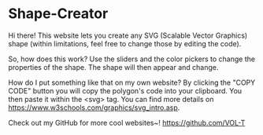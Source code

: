 # Shape-Creator

Hi there!
This website lets you create any SVG (Scalable Vector Graphics) shape (within limitations, feel free to change those by editing the code).

So, how does this work?
Use the sliders and the color pickers to change the properties of the shape. The shape will then appear and change.

How do I put something like that on my own website?
By clicking the "COPY CODE" button you will copy the polygon's code into your clipboard. You then paste it within the &lt;svg&gt; tag. You can find more details on https://www.w3schools.com/graphics/svg_intro.asp.

Check out my GitHub for more cool websites~! https://github.com/VOL-T
